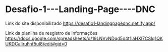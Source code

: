# Desafio-1---Landing-Page----DNC
Link do site disponibilizado https://desafio1-landingpagednc.netlify.app/

Link da planilha de resgistro de informações https://docs.google.com/spreadsheets/d/19LNVvNDqd5o4t1iaHXI7CSlq1QKUKDCaIiruFnf5ul8/edit#gid=0
